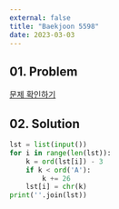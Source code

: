 ```yaml
---
external: false
title: "Baekjoon 5598"
date: 2023-03-03
---
```


## 01. Problem

[문제 확인하기](https://www.acmicpc.net/problem/5598)

## 02. Solution

```Python
lst = list(input())
for i in range(len(lst)):
    k = ord(lst[i]) - 3
    if k < ord('A'):
        k += 26
    lst[i] = chr(k)
print(''.join(lst))
```
